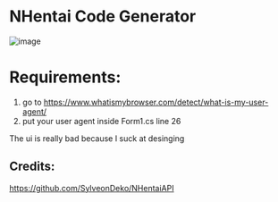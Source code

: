 # NHentai Code Generator 
![image](https://github.com/user-attachments/assets/253e7c5b-8b1d-47d5-802f-64641a8de452)

# Requirements:
1. go to https://www.whatismybrowser.com/detect/what-is-my-user-agent/
2. put your user agent inside Form1.cs line 26
 
The ui is really bad because I suck at desinging

## Credits:
https://github.com/SylveonDeko/NHentaiAPI
